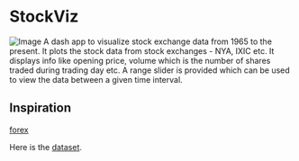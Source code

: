 # StockViz
![Image](demp.png "Demo")
A dash app to visualize stock exchange data from 1965 to the present. 
It plots the stock data from stock exchanges - NYA, IXIC etc. It displays info like opening price, volume which is the number of shares traded during trading day etc. A range slider is provided which can be used to view the data between a given time interval.

## Inspiration
 [forex](https://dash.gallery/dash-web-trader/)


Here is the [dataset](https://www.kaggle.com/mattiuzc/stock-exchange-data/code?datasetId=1387282&sortBy=voteCount).
